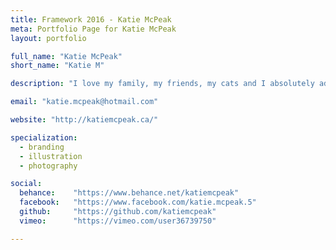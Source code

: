 ```yaml
---
title: Framework 2016 - Katie McPeak
meta: Portfolio Page for Katie McPeak
layout: portfolio

full_name: "Katie McPeak"
short_name: "Katie M"

description: "I love my family, my friends, my cats and I absolutely adore travel, Photography, drawing, painting, and creating handmade jewelry."

email: "katie.mcpeak@hotmail.com"

website: "http://katiemcpeak.ca/"

specialization:
  - branding
  - illustration
  - photography

social:
  behance:    "https://www.behance.net/katiemcpeak"
  facebook:   "https://www.facebook.com/katie.mcpeak.5"
  github:     "https://github.com/katiemcpeak"
  vimeo:      "https://vimeo.com/user36739750"

---
```


